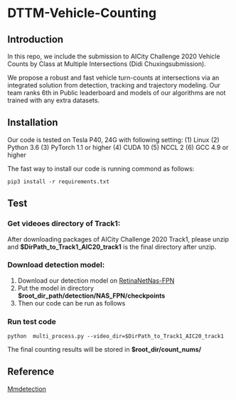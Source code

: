 # DTTM-Vehicle-Counting
## Introduction
In this repo, we include the submission to AICity Challenge 2020 Vehicle Counts by Class at Multiple Intersections (Didi Chuxingsubmission).

We propose a robust and fast vehicle turn-counts at intersections via an integrated solution from detection, tracking and trajectory modeling. 
Our team ranks 6th in Public leaderboard and models of our algorithms are not trained with any extra datasets. 

## Installation
Our code is tested on Tesla P40, 24G with following setting:
(1) Linux
(2) Python 3.6
(3) PyTorch 1.1 or higher
(4) CUDA 10
(5) NCCL 2
(6) GCC 4.9 or higher

The fast way to install our code is running commond as follows:
```
pip3 install -r requirements.txt
```
## Test
### Get videoes directory of Track1:
After downloading packages of AICity Challenge 2020 Track1, please unzip and **$DirPath\_to\_Track1\_AIC20\_track1** is the final directory after unzip.
### Download detection model:
1. Download our detection model on [RetinaNetNas-FPN](https://drive.google.com/drive/folders/1cEBRVSXJH_f6BNr_LvISRZmuMuIXnXPC) 
2. Put the model in directory **$root\_dir\_path/detection/NAS\_FPN/checkpoints**
3. Then our code can be run as follows
### Run test code 
```
python  multi_process.py --video_dir=$DirPath_to_Track1_AIC20_track1
```
The final counting results will be stored in **$root\_dir/count_nums/**  

## Reference
[Mmdetection](https://github.com/open-mmlab/mmdetection)

 
